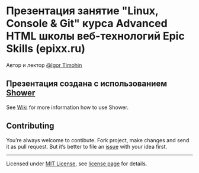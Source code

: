 # Презентация занятие "Linux, Console & Git" курса Advanced HTML школы веб-технологий Epic Skills (epixx.ru)

Автор и лектор [@Igor Timohin](http://igor-timohin.ru)

## Презентация создана с использованием [Shower](http://shwr.me/)

See [Wiki](https://github.com/shower/shower/wiki) for more information how to use Shower.

## Contributing

You’re always welcome to contibute. Fork project, make changes and send it as pull request. But it’s better to file an [issue](https://github.com/Enkil/pres__frontend-up/issues) with your idea first.

---
Licensed under [MIT License](http://en.wikipedia.org/wiki/MIT_License), see [license page](https://github.com/shower/shower/wiki/MIT-License) for details.